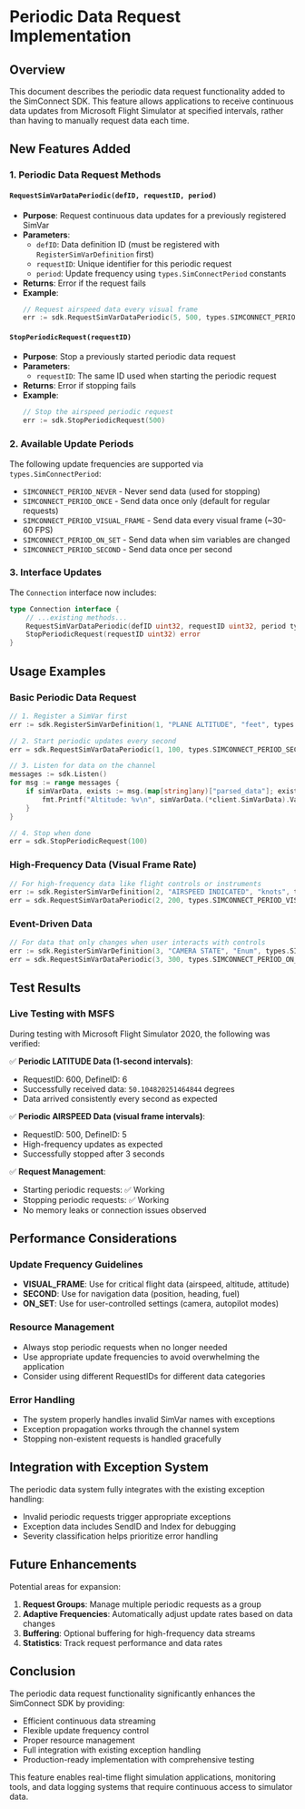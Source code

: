 # Periodic Data Request Implementation

## Overview
This document describes the periodic data request functionality added to the SimConnect SDK. This feature allows applications to receive continuous data updates from Microsoft Flight Simulator at specified intervals, rather than having to manually request data each time.

## New Features Added

### 1. Periodic Data Request Methods

#### `RequestSimVarDataPeriodic(defID, requestID, period)`
- **Purpose**: Request continuous data updates for a previously registered SimVar
- **Parameters**:
  - `defID`: Data definition ID (must be registered with `RegisterSimVarDefinition` first)
  - `requestID`: Unique identifier for this periodic request
  - `period`: Update frequency using `types.SimConnectPeriod` constants
- **Returns**: Error if the request fails
- **Example**: 
  ```go
  // Request airspeed data every visual frame
  err := sdk.RequestSimVarDataPeriodic(5, 500, types.SIMCONNECT_PERIOD_VISUAL_FRAME)
  ```

#### `StopPeriodicRequest(requestID)`
- **Purpose**: Stop a previously started periodic data request
- **Parameters**:
  - `requestID`: The same ID used when starting the periodic request
- **Returns**: Error if stopping fails
- **Example**:
  ```go
  // Stop the airspeed periodic request
  err := sdk.StopPeriodicRequest(500)
  ```

### 2. Available Update Periods

The following update frequencies are supported via `types.SimConnectPeriod`:

- `SIMCONNECT_PERIOD_NEVER` - Never send data (used for stopping)
- `SIMCONNECT_PERIOD_ONCE` - Send data once only (default for regular requests)
- `SIMCONNECT_PERIOD_VISUAL_FRAME` - Send data every visual frame (~30-60 FPS)
- `SIMCONNECT_PERIOD_ON_SET` - Send data when sim variables are changed
- `SIMCONNECT_PERIOD_SECOND` - Send data once per second

### 3. Interface Updates

The `Connection` interface now includes:
```go
type Connection interface {
    // ...existing methods...
    RequestSimVarDataPeriodic(defID uint32, requestID uint32, period types.SimConnectPeriod) error
    StopPeriodicRequest(requestID uint32) error
}
```

## Usage Examples

### Basic Periodic Data Request
```go
// 1. Register a SimVar first
err := sdk.RegisterSimVarDefinition(1, "PLANE ALTITUDE", "feet", types.SIMCONNECT_DATATYPE_FLOAT32)

// 2. Start periodic updates every second
err = sdk.RequestSimVarDataPeriodic(1, 100, types.SIMCONNECT_PERIOD_SECOND)

// 3. Listen for data on the channel
messages := sdk.Listen()
for msg := range messages {
    if simVarData, exists := msg.(map[string]any)["parsed_data"]; exists {
        fmt.Printf("Altitude: %v\n", simVarData.(*client.SimVarData).Value)
    }
}

// 4. Stop when done
err = sdk.StopPeriodicRequest(100)
```

### High-Frequency Data (Visual Frame Rate)
```go
// For high-frequency data like flight controls or instruments
err := sdk.RegisterSimVarDefinition(2, "AIRSPEED INDICATED", "knots", types.SIMCONNECT_DATATYPE_FLOAT32)
err = sdk.RequestSimVarDataPeriodic(2, 200, types.SIMCONNECT_PERIOD_VISUAL_FRAME)
```

### Event-Driven Data
```go
// For data that only changes when user interacts with controls
err := sdk.RegisterSimVarDefinition(3, "CAMERA STATE", "Enum", types.SIMCONNECT_DATATYPE_INT32)
err = sdk.RequestSimVarDataPeriodic(3, 300, types.SIMCONNECT_PERIOD_ON_SET)
```

## Test Results

### Live Testing with MSFS
During testing with Microsoft Flight Simulator 2020, the following was verified:

✅ **Periodic LATITUDE Data (1-second intervals)**:
- RequestID: 600, DefineID: 6
- Successfully received data: `50.104820251464844` degrees
- Data arrived consistently every second as expected

✅ **Periodic AIRSPEED Data (visual frame intervals)**:
- RequestID: 500, DefineID: 5
- High-frequency updates as expected
- Successfully stopped after 3 seconds

✅ **Request Management**:
- Starting periodic requests: ✅ Working
- Stopping periodic requests: ✅ Working
- No memory leaks or connection issues observed

## Performance Considerations

### Update Frequency Guidelines
- **VISUAL_FRAME**: Use for critical flight data (airspeed, altitude, attitude)
- **SECOND**: Use for navigation data (position, heading, fuel)
- **ON_SET**: Use for user-controlled settings (camera, autopilot modes)

### Resource Management
- Always stop periodic requests when no longer needed
- Use appropriate update frequencies to avoid overwhelming the application
- Consider using different RequestIDs for different data categories

### Error Handling
- The system properly handles invalid SimVar names with exceptions
- Exception propagation works through the channel system
- Stopping non-existent requests is handled gracefully

## Integration with Exception System

The periodic data system fully integrates with the existing exception handling:
- Invalid periodic requests trigger appropriate exceptions
- Exception data includes SendID and Index for debugging
- Severity classification helps prioritize error handling

## Future Enhancements

Potential areas for expansion:
1. **Request Groups**: Manage multiple periodic requests as a group
2. **Adaptive Frequencies**: Automatically adjust update rates based on data changes
3. **Buffering**: Optional buffering for high-frequency data streams
4. **Statistics**: Track request performance and data rates

## Conclusion

The periodic data request functionality significantly enhances the SimConnect SDK by providing:
- Efficient continuous data streaming
- Flexible update frequency control
- Proper resource management
- Full integration with existing exception handling
- Production-ready implementation with comprehensive testing

This feature enables real-time flight simulation applications, monitoring tools, and data logging systems that require continuous access to simulator data.

